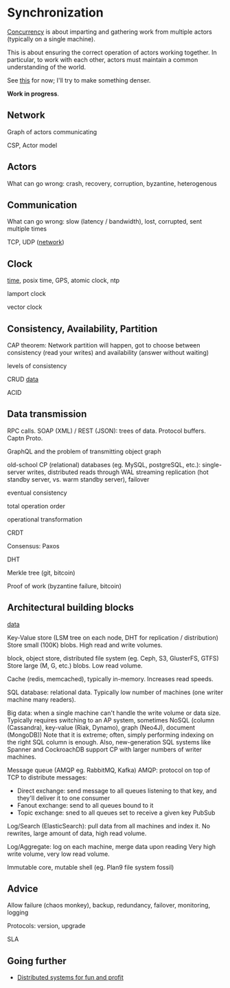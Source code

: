 # Synchronization

[Concurrency](./concurrency.md) is about imparting and gathering work from
multiple actors (typically on a single machine).

This is about ensuring the correct operation of actors working together.
In particular, to work with each other, actors must maintain a common
understanding of the world.

See [this](https://github.com/aphyr/distsys-class) for now; I'll try to make
something denser.

**Work in progress**.

## Network

Graph of actors communicating

CSP, Actor model

## Actors

What can go wrong: crash, recovery, corruption, byzantine, heterogenous

## Communication

What can go wrong: slow (latency / bandwidth), lost, corrupted, sent multiple
times

TCP, UDP ([network](./network.md))

## Clock

[time](./time.md), posix time, GPS, atomic clock, ntp

lamport clock

vector clock

## Consistency, Availability, Partition

CAP theorem:
Network partition will happen, got to choose between consistency (read your
writes) and availability (answer without waiting)

levels of consistency

CRUD [data](./data.md)

ACID

## Data transmission

RPC calls.
SOAP (XML) / REST (JSON): trees of data.
Protocol buffers. Captn Proto.

GraphQL and the problem of transmitting object graph

old-school CP (relational) databases (eg. MySQL, postgreSQL, etc.):
single-server writes, distributed reads through WAL streaming replication (hot standby server, vs. warm standby server), failover

eventual consistency

total operation order

operational transformation

CRDT

Consensus: Paxos

DHT

Merkle tree (git, bitcoin)

Proof of work (byzantine failure, bitcoin)

## Architectural building blocks

[data](./data.md)

Key-Value store
(LSM tree on each node, DHT for replication / distribution)
Store small (100K) blobs. High read and write volumes.

block, object store, distributed file system (eg. Ceph, S3, GlusterFS, GTFS)
Store large (M, G, etc.) blobs. Low read volume.

Cache (redis, memcached), typically in-memory.
Increases read speeds.

SQL database: relational data.
Typically low number of machines (one writer machine many readers).

Big data: when a single machine can't handle the write volume or data size.
Typically requires switching to an AP system, sometimes NoSQL (column (Cassandra), key-value (Riak, Dynamo), graph (Neo4J), document (MongoDB))
Note that it is extreme; often, simply performing indexing on the right SQL
column is enough.
Also, new-generation SQL systems like Spanner and CockroachDB support CP with
larger numbers of writer machines.

Message queue (AMQP eg. RabbitMQ, Kafka)
AMQP: protocol on top of TCP to distribute messages:
- Direct exchange: send message to all queues listening to that key, and they'll
  deliver it to one consumer
- Fanout exchange: send to all queues bound to it
- Topic exchange: sned to all queues set to receive a given key
PubSub

Log/Search (ElasticSearch): pull data from all machines and index it.
No rewrites, large amount of data, high read volume.

Log/Aggregate: log on each machine, merge data upon reading
Very high write volume, very low read volume.

Immutable core, mutable shell (eg. Plan9 file system fossil)

## Advice

Allow failure (chaos monkey), backup, redundancy, failover, monitoring, logging

Protocols: version, upgrade

SLA

## Going further

- [Distributed systems for fun and profit](http://book.mixu.net/distsys/index.html)
